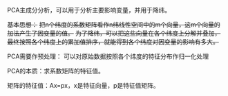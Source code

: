 PCA主成分分析，可以用于分析主要影响变量，并用于降纬。

~~基本思想：~~
~~把n个纬度的系数矩阵看作n纬线性空间中的m个向量，这m个向量的加法产生了因变量的值。~~
~~为了降纬，可以把这些向量在各个纬度上分解并叠加，最终按照各个纬度上的累加值排序，就能得到各个纬度对因变量的影响有多大。~~

PCA需要作预处理：
可以对原始数据按照各个纬度的特征分布作归一化处理

PCA的本质：求系数矩阵的特征值。

矩阵的特征值：Ax=px，x是特征向量，p是特征值矩阵。
